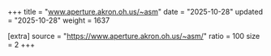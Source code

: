 +++
title = "www.aperture.akron.oh.us/~asm"
date = "2025-10-28"
updated = "2025-10-28"
weight = 1637

[extra]
source = "https://www.aperture.akron.oh.us/~asm/"
ratio = 100
size = 2
+++
